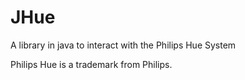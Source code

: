 # JHue
A library in java to interact with the Philips Hue System



Philips Hue is a trademark from Philips.
